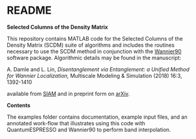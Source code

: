 README
=====================

**Selected Columns of the Density Matrix**

This repository contains MATLAB code for the Selected Columns of the Density Matrix (SCDM) suite of algorithms and includes the routines necessary to use the SCDM method in conjunction with the [Wannier90](www.wannier.org) software package. Algorithmic details may be found in the manuscript:

A. Damle and L. Lin, *Disentanglement via Entanglement: a Unified Method for Wannier Localization,* Multiscale Modeling & Simulation (2018) 16:3, 1392-1410

available from [SIAM](https://epubs.siam.org/doi/abs/10.1137/17M1129696) and in preprint form on [arXiv](https://arxiv.org/abs/1703.06958).

**Contents**

The examples folder contains documentation, example input files, and an annotated work-flow that illustrates using this code with QuantumESPRESSO and Wannier90 to perform band interpolation.
